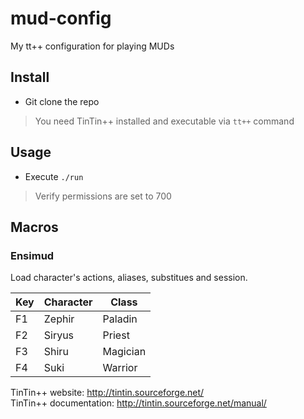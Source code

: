 # mud-config
My tt++ configuration for playing MUDs

## Install 

+ Git clone the repo

> You need TinTin++ installed and executable via `tt++` command

## Usage 

+ Execute `./run`
> Verify permissions are set to 700

## Macros

### Ensimud  

Load character's actions, aliases, substitues and session.

| Key | Character | Class |
| --- | --------- | ----- |
| F1 | Zephir | Paladin |
| F2 | Siryus	| Priest |
| F3 | Shiru | Magician |
| F4 | Suki | Warrior |

TinTin++ website: http://tintin.sourceforge.net/   
TinTin++ documentation: http://tintin.sourceforge.net/manual/
